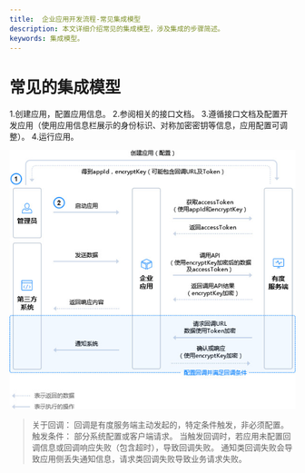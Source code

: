 ```yaml
---
title:  企业应用开发流程-常见集成模型
description: 本文详细介绍常见的集成模型，涉及集成的步骤简述。
keywords: 集成模型。
---
```


# 常见的集成模型

1.创建应用，配置应用信息。
2.参阅相关的接口文档。
3.遵循接口文档及配置开发应用（使用应用信息栏展示的身份标识、对称加密密钥等信息，应用配置可调整）。
4.运行应用。

![img](res/c01_00002/p_flow.jpg)

> 关于回调：
> 回调是有度服务端主动发起的，特定条件触发，非必须配置。
> 触发条件：
> 部分系统配置或客户端请求。
> 当触发回调时，若应用未配置回调信息或回调响应失败（包含超时），导致回调失败。
> 通知类回调失败会导致应用侧丢失通知信息，请求类回调失败导致业务请求失败。